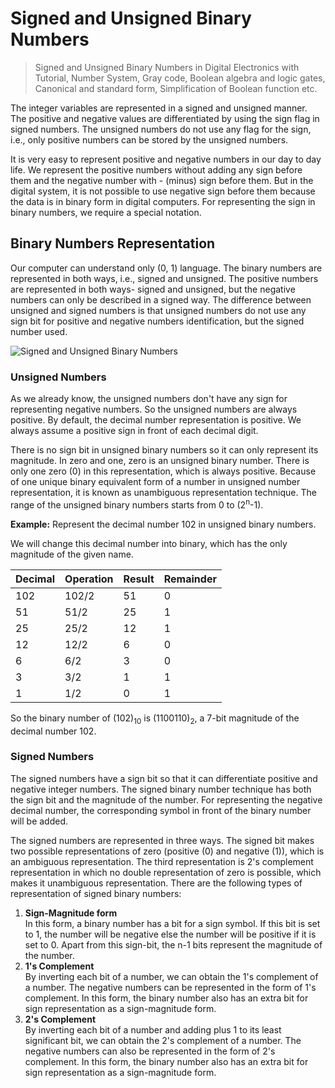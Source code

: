 # Signed and Unsigned Binary Numbers

> Signed and Unsigned Binary Numbers in Digital Electronics with Tutorial, Number System, Gray code, Boolean algebra and logic gates, Canonical and standard form, Simplification of Boolean function etc.


The integer variables are represented in a signed and unsigned manner. The positive and negative values are differentiated by using the sign flag in signed numbers. The unsigned numbers do not use any flag for the sign, i.e., only positive numbers can be stored by the unsigned numbers.

It is very easy to represent positive and negative numbers in our day to day life. We represent the positive numbers without adding any sign before them and the negative number with - (minus) sign before them. But in the digital system, it is not possible to use negative sign before them because the data is in binary form in digital computers. For representing the sign in binary numbers, we require a special notation.

Binary Numbers Representation
-----------------------------

Our computer can understand only (0, 1) language. The binary numbers are represented in both ways, i.e., signed and unsigned. The positive numbers are represented in both ways- signed and unsigned, but the negative numbers can only be described in a signed way. The difference between unsigned and signed numbers is that unsigned numbers do not use any sign bit for positive and negative numbers identification, but the signed number used.

![Signed and Unsigned Binary Numbers](Signed%20and%20Unsigned%20Binary%20Numbers%20in%20Digital%20Electronics%20-%20Javatpoint/signed-and-unsigned-binary-numbers-in-digital-electronics.png)

### Unsigned Numbers

As we already know, the unsigned numbers don't have any sign for representing negative numbers. So the unsigned numbers are always positive. By default, the decimal number representation is positive. We always assume a positive sign in front of each decimal digit.

There is no sign bit in unsigned binary numbers so it can only represent its magnitude. In zero and one, zero is an unsigned binary number. There is only one zero (0) in this representation, which is always positive. Because of one unique binary equivalent form of a number in unsigned number representation, it is known as unambiguous representation technique. The range of the unsigned binary numbers starts from 0 to (2<sup>n</sup>\-1).

**Example:** Represent the decimal number 102 in unsigned binary numbers.

We will change this decimal number into binary, which has the only magnitude of the given name.

| Decimal | Operation | Result | Remainder |
| --- | --- | --- | --- |
| 102 | 102/2 | 51 | 0 |
| 51 | 51/2 | 25 | 1 |
| 25 | 25/2 | 12 | 1 |
| 12 | 12/2 | 6 | 0 |
| 6 | 6/2 | 3 | 0 |
| 3 | 3/2 | 1 | 1 |
| 1 | 1/2 | 0 | 1 |

So the binary number of (102)<sub>10</sub> is (1100110)<sub>2</sub>, a 7-bit magnitude of the decimal number 102.

### Signed Numbers

The signed numbers have a sign bit so that it can differentiate positive and negative integer numbers. The signed binary number technique has both the sign bit and the magnitude of the number. For representing the negative decimal number, the corresponding symbol in front of the binary number will be added.

The signed numbers are represented in three ways. The signed bit makes two possible representations of zero (positive (0) and negative (1)), which is an ambiguous representation. The third representation is 2's complement representation in which no double representation of zero is possible, which makes it unambiguous representation. There are the following types of representation of signed binary numbers:

1.  **Sign-Magnitude form**  
    In this form, a binary number has a bit for a sign symbol. If this bit is set to 1, the number will be negative else the number will be positive if it is set to 0. Apart from this sign-bit, the n-1 bits represent the magnitude of the number.
2.  **1's Complement**  
    By inverting each bit of a number, we can obtain the 1's complement of a number. The negative numbers can be represented in the form of 1's complement. In this form, the binary number also has an extra bit for sign representation as a sign-magnitude form.
3.  **2's Complement**  
    By inverting each bit of a number and adding plus 1 to its least significant bit, we can obtain the 2's complement of a number. The negative numbers can also be represented in the form of 2's complement. In this form, the binary number also has an extra bit for sign representation as a sign-magnitude form.
